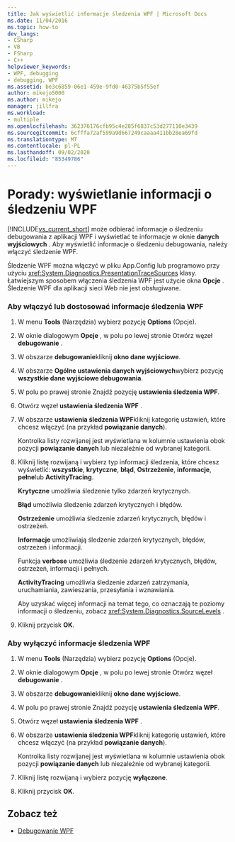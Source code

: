 ```yaml
---
title: Jak wyświetlić informacje śledzenia WPF | Microsoft Docs
ms.date: 11/04/2016
ms.topic: how-to
dev_langs:
- CSharp
- VB
- FSharp
- C++
helpviewer_keywords:
- WPF, debugging
- debugging, WPF
ms.assetid: be3c6859-06e1-459e-9fd0-46375b5f55ef
author: mikejo5000
ms.author: mikejo
manager: jillfra
ms.workload:
- multiple
ms.openlocfilehash: 362376176cfb95c4e285f6837c53d277110e3439
ms.sourcegitcommit: 6cfffa72af599a9d667249caaaa411bb28ea69fd
ms.translationtype: MT
ms.contentlocale: pl-PL
ms.lasthandoff: 09/02/2020
ms.locfileid: "85349786"
---
```

# <a name="how-to-display-wpf-trace-information"></a>Porady: wyświetlanie informacji o śledzeniu WPF
[!INCLUDE[vs_current_short](../code-quality/includes/vs_current_short_md.md)] może odbierać informacje o śledzeniu debugowania z aplikacji WPF i wyświetlać te informacje w oknie **danych wyjściowych** . Aby wyświetlić informacje o śledzeniu debugowania, należy włączyć śledzenie WPF.

 Śledzenie WPF można włączyć w pliku App.Config lub programowo przy użyciu <xref:System.Diagnostics.PresentationTraceSources> klasy. Łatwiejszym sposobem włączenia śledzenia WPF jest użycie okna **Opcje** . Śledzenie WPF dla aplikacji sieci Web nie jest obsługiwane.

### <a name="to-enable-or-customize-wpf-trace-information"></a>Aby włączyć lub dostosować informacje śledzenia WPF

1. W menu **Tools** (Narzędzia) wybierz pozycję **Options** (Opcje).

2. W oknie dialogowym **Opcje** , w polu po lewej stronie Otwórz węzeł **debugowanie** .

3. W obszarze **debugowanie**kliknij **okno dane wyjściowe**.

4. W obszarze **Ogólne ustawienia danych wyjściowych**wybierz pozycję **wszystkie dane wyjściowe debugowania**.

5. W polu po prawej stronie Znajdź pozycję **ustawienia śledzenia WPF**.

6. Otwórz węzeł **ustawienia śledzenia WPF** .

7. W obszarze **ustawienia śledzenia WPF**kliknij kategorię ustawień, które chcesz włączyć (na przykład **powiązanie danych**).

     Kontrolka listy rozwijanej jest wyświetlana w kolumnie ustawienia obok pozycji **powiązanie danych** lub niezależnie od wybranej kategorii.

8. Kliknij listę rozwijaną i wybierz typ informacji śledzenia, które chcesz wyświetlić: **wszystkie**, **krytyczne**, **błąd**, **Ostrzeżenie**, **informacje**, **pełne**lub **ActivityTracing**.

     **Krytyczne** umożliwia śledzenie tylko zdarzeń krytycznych.

     **Błąd** umożliwia śledzenie zdarzeń krytycznych i błędów.

     **Ostrzeżenie** umożliwia śledzenie zdarzeń krytycznych, błędów i ostrzeżeń.

     **Informacje** umożliwiają śledzenie zdarzeń krytycznych, błędów, ostrzeżeń i informacji.

     Funkcja **verbose** umożliwia śledzenie zdarzeń krytycznych, błędów, ostrzeżeń, informacji i pełnych.

     **ActivityTracing** umożliwia śledzenie zdarzeń zatrzymania, uruchamiania, zawieszania, przesyłania i wznawiania.

     Aby uzyskać więcej informacji na temat tego, co oznaczają te poziomy informacji o śledzeniu, zobacz <xref:System.Diagnostics.SourceLevels> .

9. Kliknij przycisk **OK**.

### <a name="to-disable-wpf-trace-information"></a>Aby wyłączyć informacje śledzenia WPF

1. W menu **Tools** (Narzędzia) wybierz pozycję **Options** (Opcje).

2. W oknie dialogowym **Opcje** , w polu po lewej stronie Otwórz węzeł **debugowanie** .

3. W obszarze **debugowanie**kliknij **okno dane wyjściowe**.

4. W polu po prawej stronie Znajdź pozycję **ustawienia śledzenia WPF**.

5. Otwórz węzeł **ustawienia śledzenia WPF** .

6. W obszarze **ustawienia śledzenia WPF**kliknij kategorię ustawień, które chcesz włączyć (na przykład **powiązanie danych**).

     Kontrolka listy rozwijanej jest wyświetlana w kolumnie ustawienia obok pozycji **powiązanie danych** lub niezależnie od wybranej kategorii.

7. Kliknij listę rozwijaną i wybierz pozycję **wyłączone**.

8. Kliknij przycisk **OK**.

## <a name="see-also"></a>Zobacz też
- [Debugowanie WPF](../debugger/debugging-wpf.md)